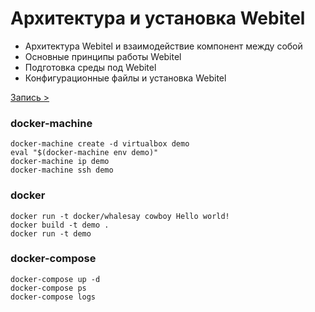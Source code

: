 # Архитектура и установка Webitel

- Архитектура Webitel и взаимодействие компонент между собой
- Основные принципы работы Webitel
- Подготовка среды под Webitel
- Конфигурационные файлы и установка Webitel

[Запись >](https://vimeo.com/146682155)

### docker-machine

	docker-machine create -d virtualbox demo
	eval "$(docker-machine env demo)"
	docker-machine ip demo
	docker-machine ssh demo

### docker

	docker run -t docker/whalesay cowboy Hello world!
	docker build -t demo .
	docker run -t demo

### docker-compose

	docker-compose up -d
	docker-compose ps
	docker-compose logs
